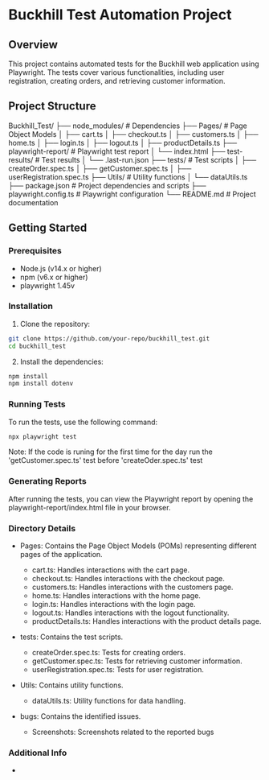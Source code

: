 # Buckhill Test Automation Project
## Overview

This project contains automated tests for the Buckhill web application using Playwright. The tests cover various functionalities, including user registration, creating orders, and retrieving customer information.

## Project Structure

Buckhill_Test/
├── node_modules/             # Dependencies
├── Pages/                    # Page Object Models
│   ├── cart.ts
│   ├── checkout.ts
│   ├── customers.ts
│   ├── home.ts
│   ├── login.ts
│   ├── logout.ts
│   ├── productDetails.ts
├── playwright-report/        # Playwright test report
│   └── index.html
├── test-results/             # Test results
│   └── .last-run.json
├── tests/                    # Test scripts
│   ├── createOrder.spec.ts
│   ├── getCustomer.spec.ts
│   ├── userRegistration.spec.ts
├── Utils/                    # Utility functions
│   └── dataUtils.ts
├── package.json              # Project dependencies and scripts
├── playwright.config.ts      # Playwright configuration
└── README.md                 # Project documentation

## Getting Started
### Prerequisites
- Node.js (v14.x or higher)
- npm (v6.x or higher)
- playwright 1.45v

### Installation
1. Clone the repository:
```bash
git clone https://github.com/your-repo/buckhill_test.git
cd buckhill_test
```

2. Install the dependencies:
```bash
npm install
npm install dotenv
```

### Running Tests
To run the tests, use the following command:
```bash
npx playwright test
```
Note: If the code is runing for the first time for the day run the 'getCustomer.spec.ts' test before 'createOder.spec.ts' test

### Generating Reports

After running the tests, you can view the Playwright report by opening the playwright-report/index.html file in your browser.

### Directory Details

- Pages: Contains the Page Object Models (POMs) representing different pages of the application.

    - cart.ts: Handles interactions with the cart page.
    - checkout.ts: Handles interactions with the checkout page.
    - customers.ts: Handles interactions with the customers page.
    - home.ts: Handles interactions with the home page.
    - login.ts: Handles interactions with the login page.
    - logout.ts: Handles interactions with the logout functionality.
    - productDetails.ts: Handles interactions with the product details page.

- tests: Contains the test scripts.

    - createOrder.spec.ts: Tests for creating orders.
    - getCustomer.spec.ts: Tests for retrieving customer information.
    - userRegistration.spec.ts: Tests for user registration.

- Utils: Contains utility functions.

    - dataUtils.ts: Utility functions for data handling.

- bugs: Contains the identified issues.

    - Screenshots: Screenshots related to the reported bugs

### Additional Info

- 